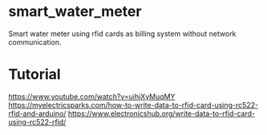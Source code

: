 # smart_water_meter
Smart water meter using rfid cards as billing system without network communication.
# Tutorial
https://www.youtube.com/watch?v=uihjXyMuqMY
https://myelectricsparks.com/how-to-write-data-to-rfid-card-using-rc522-rfid-and-arduino/
https://www.electronicshub.org/write-data-to-rfid-card-using-rc522-rfid/